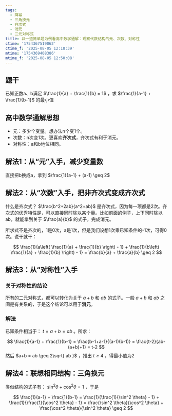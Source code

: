 ```yaml
---
tags:
  - 降幂
  - 三角换元
  - 齐次式
  - 消元
  - 二元对称式
title: 以一道简单题为例看高中数学通解：观察代数结构的元、次数、对称性
ctime: '1754367519062'
ctime_f: '2025-08-05 12:18:39'
mtime: '1754369408386'
mtime_f: '2025-08-05 12:50:08'
---
```

## 题干

已知正数a、b满足 $\frac{1}{a} + \frac{1}{b} = 1$ ，求 $\frac{1}{a-1} + \frac{1}{b-1}$ 的最小值

## 高中数学通解思想

- 元：多少个变量。想办法n个变1个。
- 次数：n次变1次。更喜欢**齐次式**，齐次式有利于消元。
- 对称性：a和b地位相同。

## 解法1：从“元”入手，减少变量数

直接把b换成a，拿到 $\frac{1}{a-1} + (a-1) \geq 2$

## 解法2：从“次数”入手，把非齐次式变成齐次式

什么是齐次式？ $\frac{b^2+2ab}{a^2+ab}$ 是齐次式，因为每一项都是2次。齐次式的优秀特性是，可以直接同时除以某个量。比如前面的例子，上下同时除以ab，就能拿到关于 $\frac{a}{b}$ 的式子，完成消元。

所求式不是齐次的，1是0次，a是1次，但是我们设想1次乘已知条件的-1次，可得0次。说干就干：

$$
\frac{1}{a\left( \frac{1}{a} + \frac{1}{b} \right) - 1} + \frac{1}{b\left( \frac{1}{a} + \frac{1}{b} \right) - 1} = \frac{b}{a} + \frac{a}{b} \geq 2
$$

## 解法3：从“对称性”入手

### 关于对称性的结论

所有的二元对称式，都可以转化为关于 $a+b$ 和 $ab$ 的式子。一般 $a+b$ 和 $ab$ 之间是有关系的，于是这个结论可以用于**消元**。

### 解法

已知条件相当于： $t = a+b = ab$ 。所求：

$$
\frac{1}{a-1} + \frac{1}{b-1} = \frac{b-1+a-1}{(a-1)(b-1)} = \frac{t-2}{ab-(a+b)+1} = t-2
$$
然后 $a+b = ab \geq 2\sqrt{ ab }$ ，推出 $t \geq 4$ ，得最小值为2

## 解法4：联想相同结构：三角换元

类似结构的式子有： $\sin^2 \theta + \cos^2 \theta = 1$ ，于是

$$
\frac{1}{a-1} + \frac{1}{b-1} = \frac{1}{\frac{1}{\sin^2 \theta} - 1} + \frac{1}{\frac{1}{\cos^2 \theta} - 1} = \frac{\sin^2 \theta}{\cos^2 \theta} + \frac{\cos^2 \theta}{\sin^2 \theta} \geq 2
$$
